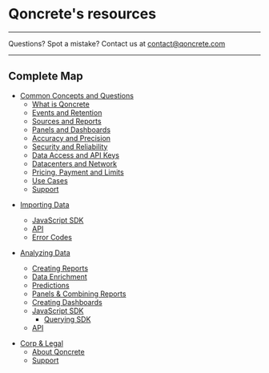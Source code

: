 # Qoncrete's resources

---

Questions?  Spot a mistake? Contact us at contact@qoncrete.com

---

## Complete Map

* [Common Concepts and Questions](common/index.md)
	* [What is Qoncrete](common/what-is-qoncrete.md)
	* [Events and Retention](common/events-data-retention.md)
	* [Sources and Reports](common/sources-reports.md)
	* [Panels and Dashboards](common/panels-dashboards.md)
	* [Accuracy and Precision](common/accuracy-precision.md)
	* [Security and Reliability](common/security-reliability.md)
	* [Data Access and API Keys](common/data-access-api-keys.md)
	* [Datacenters and Network](common/datacenters.md)
	* [Pricing, Payment and Limits](common/pricing-payment-limits.md)
	* [Use Cases](common/use-cases.md)
	* [Support](common/support.md)


 <!--- * [Guides](guides/index.md) 
	* [White Label Analytics](guides/white-label-analytics.md)
	* [A/B Testing](guides/ab-testings.md)
	* [Ad-Network Reporting](guides/ad-network-reporting.md)
	* [Custom DevOps Monitoring](guides/custom-devops-monitoring.md)
	* [E-Commerce and Dynamic Pricing](guides/ecommerce-dynamic-pricing.md)
	* [IoT and Sensor Data](guides/iot-sensor-data.md)
	* [Equities Trading](guides/equities-trading.md)
	* [Real-Time Analytics](guides/real-time-analytics.md)
--->

* [Importing Data](importing-data/index.md)
	<!--- * [File Upload](importing-data/file-upload.md) --->
	* [JavaScript SDK](importing-data/javascript-sdk.md)
	<!--- * [Mobile SDKs](importing-data/mobile-sdks.md) --->
	<!--- * [Application SDKs](importing-data/application-sdks.md) --->
	<!--- * [Server-Side](importing-data/server-side.md) --->
	<!--- * [Database Connectors](importing-data/database-connectors.md) --->
	<!--- * [Postbacks](importing-data/postbacks.md) --->
	* [API](importing-data/api.md)
	* [Error Codes](importing-data/error-codes.md)


* [Analyzing Data](analyzing-data/index.md)
	* [Creating Reports](analyzing-data/creating-reports.md)
	* [Data Enrichment](analyzing-data/data-enrichment.md)
	* [Predictions](analyzing-data/predicting.md)
	* [Panels & Combining Reports](analyzing-data/panels-combining-reports.md)
	* [Creating Dashboards](analyzing-data/creating-dashboards.md)
	* [JavaScript SDK](data-querying/javascript-sdk.md)
		* [Querying SDK](data-querying/javascript-sdk.md)
		<!--- * [Visualization SDK](data-visualization/javascript-sdk.md) --->
	* [API](report-querying/api.md)


<!--- * [Exporting Data](exporting-data/index.md) --->


<!--- * [On-Premises & Private Cloud](running-on-premises/index.md) --->

* [Corp & Legal](corp/index.md)
	* [About Qoncrete](corp/about.md)
	<!--- * [Team](corp/team.md) --->
	* [Support](corp/Support.md)
	<!--- * [Careers](corp/Careers.md) --->
	<!--- * [Terms of Service](corp/Terms of Service.md) --->
	<!--- * [Privacy](corp/Privacy.md) --->